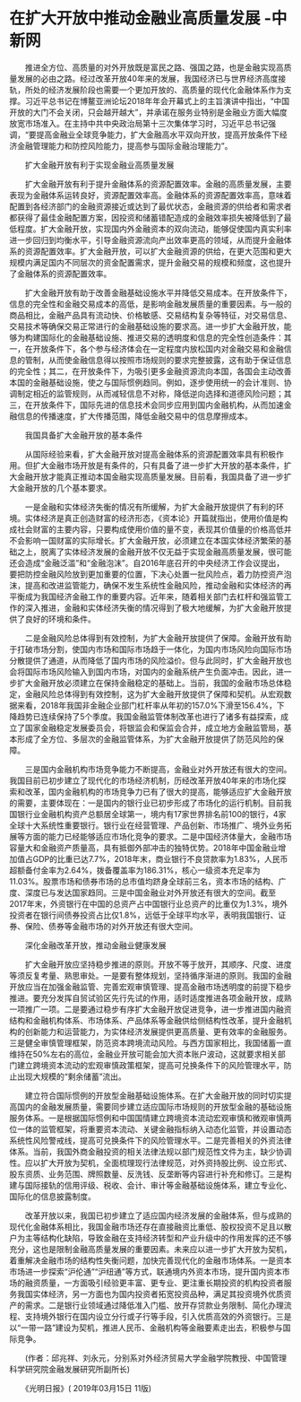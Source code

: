 # 在扩大开放中推动金融业高质量发展 -中新网

　　推进全方位、高质量的对外开放既是富民之路、强国之路，也是金融实现高质量发展的必由之路。经过改革开放40年来的发展，我国经济已与世界经济高度接轨，所处的经济发展阶段也需要一个更加开放的、高质量的现代化金融体系作为支撑。习近平总书记在博鳌亚洲论坛2018年年会开幕式上的主旨演讲中指出，“中国开放的大门不会关闭，只会越开越大”，并承诺在服务业特别是金融业方面大幅度放宽市场准入。在主持中共中央政治局第十三次集体学习时，习近平总书记强调，“要提高金融业全球竞争能力，扩大金融高水平双向开放，提高开放条件下经济金融管理能力和防控风险能力，提高参与国际金融治理能力”。

　　扩大金融开放有利于实现金融业高质量发展

　　扩大金融开放有利于提升金融体系的资源配置效率。金融的高质量发展，主要表现为金融体系运转良好，资源配置效率高。金融体系的资源配置效率高，意味着配置到各经济部门的金融资源接近或达到了最优状态，金融资源的供给者和需求者都获得了最佳金融配置方案，因投资和储蓄错配造成的金融效率损失被降低到了最低程度。扩大金融开放，实现国内外金融资本的双向流动，能够促使国内真实利率进一步回归到均衡水平，引导金融资源流向产出效率更高的领域，从而提升金融体系的资源配置效率。扩大金融开放，可以扩大金融资源的供给，在更大范围和更大规模内满足国内不同层次的资金配置需求，提升金融交易的规模和频度，这也提升了金融体系的资源配置效率。

　　扩大金融开放有助于改善金融基础设施水平并降低交易成本。在开放条件下，信息的完全性和金融交易成本的高低，是影响金融发展质量的重要因素。与一般的商品相比，金融产品具有流动快、价格敏感、交易结构复杂等特征，对交易信息、交易技术等确保交易正常进行的金融基础设施的要求高。进一步扩大金融开放，能够为构建国际化的金融基础设施、推进交易的透明度和信息的完全性创造条件：其一，在开放条件下，各个参与经济体会在一定程度内放松国内对金融交易和金融信息的管制，从而使金融信息得以按照市场规则的要求完整披露，这有助于保证信息的完全性；其二，在开放条件下，为吸引更多金融资源流向本国，各国会主动改善本国的金融基础设施，使之与国际惯例趋同。例如，逐步使用统一的会计准则、协调制定相近的监管规则，从而减轻信息不对称，降低逆向选择和道德风险问题；其三，在开放条件下，国际先进的信息技术会同步应用到国内金融机构，从而加速金融信息的传播速度，扩大传播范围，降低金融交易中的信息摩擦成本。

　　我国具备扩大金融开放的基本条件

　　从国际经验来看，扩大金融开放对提高金融体系的资源配置效率具有积极作用。但扩大金融市场开放是有条件的，只有具备了进一步扩大开放的基本条件，扩大金融开放才能真正推动本国金融实现高质量发展。目前看，我国具备了进一步扩大金融开放的几个基本要求。

　　一是金融和实体经济失衡的情况有所缓解，为扩大金融开放提供了有利的环境。实体经济是真正创造财富的经济形态，《资本论》开篇就指出，使用价值是构成社会财富的主要内容，只要构成使用价值的量不变，表现其价值量的价格高低并不会影响一国财富的实际增长。扩大金融开放，必须建立在本国实体经济繁荣的基础之上，脱离了实体经济发展的金融开放不仅无益于实现金融高质量发展，很可能还会造成“金融泛滥”和“金融泡沫”。自2016年底召开的中央经济工作会议提出，要把防控金融风险放到更加重要的位置，下决心处置一批风险点，着力防控资产泡沫，提高和改进监管能力，确保不发生系统性金融风险，推动金融和实体经济的再平衡成为我国经济金融工作的重要内容。近年来，随着相关部门去杠杆和强监管工作的深入推进，金融和实体经济失衡的情况得到了极大地缓解，为扩大金融开放提供了良好的环境和条件。

　　二是金融风险总体得到有效控制，为扩大金融开放提供了保障。金融开放有助于打破市场分割，使国内市场和国际市场趋于一体化，为国内市场风险向国际市场分散提供了通道，从而降低了国内市场的风险溢价。但与此同时，扩大金融开放也会将国际市场风险输入到国内市场，对国内的金融系统产生负面冲击。因此，进一步扩大金融开放必须建立在保持金融稳定的基础上。当前，我国的金融市场总体稳定，金融风险总体得到有效控制，这为扩大金融开放提供了保障和契机。从宏观数据来看，2018年我国非金融企业部门杠杆率从年初的157.0%下滑至156.4%，下降趋势已连续保持了5个季度。我国金融监管体制改革也进行了诸多有益探索，成立了国家金融稳定发展委员会，将银监会和保监会合并，成立地方金融监管局，基本形成了全方位、多层次的金融监管体系，为扩大金融开放提供了防范风险的保障。

　　三是国内金融机构市场竞争能力不断提高，金融业对外开放还有很大的空间。我国目前已初步建立了现代化的市场经济机制，历经改革开放40年来的市场化探索和改革，国内金融机构的市场竞争力已有了很大的提高，能够适应扩大金融开放的需要，主要体现在：一是国内的银行业已初步形成了市场化的运行机制。目前我国银行业金融机构资产总额居全球第一，境内有17家世界排名前100的银行，4家全球十大系统性重要银行。银行业在经营管理、产品创新、市场推广、境外业务拓展等方面的能力已经能够适应市场化竞争的要求。二是中国经济体量大，金融市场容量大和金融资产质量高，具有抵御外部冲击的独特优势。2018年中国金融业增加值占GDP的比重已达7.7%，2018年末，商业银行不良贷款率为1.83%，人民币超额备付金率为2.64%，拨备覆盖率为186.31%，核心一级资本充足率为11.03%。股票市场和债券市场的总市值均跻身全球前三名，资本市场的结构、广度、深度已与发达国家趋同。三是中国金融业对外开放还有很大的空间。截至2017年末，外资银行在中国的总资产占中国银行业总资产的比重仅为1.3%，境外投资者在银行间债券投资占比仅1.8%，远低于全球平均水平，表明我国银行、证券、保险、债券等金融市场的对外开放还有很大空间。

　　深化金融改革开放，推动金融业健康发展

　　扩大金融开放应坚持稳步推进的原则。开放不等于放开，其顺序、尺度、进度等须反复考量、熟思审处。一是要有整体规划，坚持循序渐进的原则。我国的金融开放应当在加强金融监管、完善宏观审慎管理、提高金融市场透明度的前提下稳步推进。要充分发挥自贸试验区先行先试的作用，适时适度推进各项金融开放，成熟一项推广一项。二是要通过稳步有序扩大金融开放促进竞争，进一步推进国内融资结构和金融机构体系、市场体系、产品体系等金融供给侧结构性改革，提升金融机构的创新能力和运营能力，为实体经济发展提供更高质量、更有效率的金融服务。三是健全审慎管理框架，防范资本跨境流动风险。与西方国家相比，我国储蓄一直维持在50%左右的高位，金融业开放可能会加大资本账户波动，这就要求相关部门建立跨境资本流动的宏观审慎政策框架，提高可兑换条件下的风险管理水平，防止出现大规模的“剩余储蓄”流出。

　　建立符合国际惯例的开放型金融基础设施体系。在扩大金融开放的同时切实提高国内的金融发展质量，需要同步建立适应国际市场规则的开放型金融的基础设施服务体系。一是根据国际惯例和中国国情建立跨境资本流动宏观审慎和微观审慎两位一体的监管框架，将重要资本流动、关键金融指标纳入动态化监管，并设置动态系统性风险警戒线，提高可兑换条件下的风险管理水平。二是完善相关的外资法律体系。当前，我国外商金融投资的相关法律法规以部门规范性文件为主，缺少协调性。应以扩大开放为契机，全面梳理现行法律规范，对外资持股比例、设立形式、股东资质、业务范围、牌照数量、反洗钱、反垄断等内容进行补充和修订。三是构建与国际接轨的信用评级、税收、会计、审计等金融基础设施体系，建立专业化、国际化的信息披露制度。

　　改革开放以来，我国已初步建立了适应国内经济发展的金融体系，但与成熟的现代化金融体系相比，我国金融市场还存在直接融资比重低、股权投资不足且以散户为主等结构化缺陷，导致金融在支持经济转型和产业升级中的作用发挥的还不够充分，这也是限制金融高质量发展的重要因素。未来应以进一步扩大开放为契机，着重解决金融市场的结构性失衡问题，加快完善现代化的金融市场体系。一是资本市场进一步探索“沪伦通”“沪纽通”等方式，联通境内外资本市场，提升国内资本市场的融资质量，一方面吸引经验更丰富、更专业、更注重长期投资的机构投资者服务我国实体经济，另一方面也为国内投资者拓宽投资品种，满足其投资境外优质资产的需求。二是银行业领域通过降低准入门槛、放开存贷款业务限制、简化办理流程、支持境外银行在国内设立分行或子行等手段，引入优质高效的外资银行。三是以“一带一路”建设为契机，推进人民币、金融机构等金融要素走出去，积极参与国际竞争。

　　(作者：邱兆祥、刘永元，分别系对外经济贸易大学金融学院教授、中国管理科学研究院金融发展研究所副所长)

　　《光明日报》( 2019年03月15日 11版)
